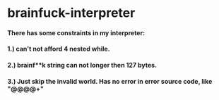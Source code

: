 # brainfuck-interpreter
#### There has some constraints in my interpreter:
#### 1.) can't not afford 4 nested while.
#### 2.) brainf**k string can not longer then 127 bytes.
#### 3.) Just skip the invalid world. Has no error in error source code, like "@@@@+"
